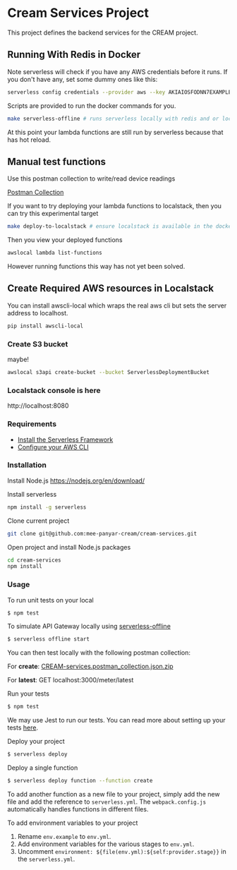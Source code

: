 # Cream Services Project

This project defines the backend services for the CREAM project.

## Running With Redis in Docker

Note serverless will check if you have any AWS credentials before it runs. 
If you don't have any, set some dummy ones like this:

```bash
serverless config credentials --provider aws --key AKIAIOSFODNN7EXAMPLE --secret wJalrXUtnFEMI/K7MDENG/bPxRfiCYEXAMPLEKEY
```

Scripts are provided to run the docker commands for you.

```bash
make serverless-offline # runs serverless locally with redis and or localstack in docker
```

At this point your lambda functions are still run by serverless because that has hot reload.

## Manual test functions

Use this postman collection to write/read device readings

[Postman Collection](https://github.com/mee-panyar-cream/cream-services/files/3418485/CREAM-services.postman_collection.json.zip)



If you want to try deploying your lambda functions to localstack, then you can try this experimental target

```bash
make deploy-to-localstack # ensure localstack is available in the docker-compose.yml
```

Then you view your deployed functions

```bash
awslocal lambda list-functions
```
However running functions this way has not yet been solved. 

## Create Required AWS resources in Localstack
You can install awscli-local which wraps the real aws cli but sets the server address to localhost.

```bash
pip install awscli-local
```

### Create S3 bucket
maybe!

```bash
awslocal s3api create-bucket --bucket ServerlessDeploymentBucket
```

### Localstack console is here
http://localhost:8080

### Requirements

- [Install the Serverless Framework](https://serverless.com/framework/docs/providers/aws/guide/installation/)
- [Configure your AWS CLI](https://serverless.com/framework/docs/providers/aws/guide/credentials/)

### Installation

Install Node.js
https://nodejs.org/en/download/

Install serverless
``` bash
npm install -g serverless
```

Clone current project
``` bash
git clone git@github.com:mee-panyar-cream/cream-services.git
```

Open project and install Node.js packages
``` bash
cd cream-services
npm install
```

### Usage

To run unit tests on your local

``` bash
$ npm test
```

To simulate API Gateway locally using [serverless-offline](https://github.com/dherault/serverless-offline)

``` bash
$ serverless offline start
```

You can then test locally with the following postman collection:

For **create**: [CREAM-services.postman_collection.json.zip](https://github.com/mee-panyar-cream/cream-services/files/3346839/CREAM-services.postman_collection.json.zip)

For **latest**: GET localhost:3000/meter/latest

Run your tests

``` bash
$ npm test
```

We may use Jest to run our tests. You can read more about setting up your tests [here](https://facebook.github.io/jest/docs/en/getting-started.html#content).

Deploy your project 

``` bash
$ serverless deploy
```

Deploy a single function

``` bash
$ serverless deploy function --function create
```

To add another function as a new file to your project, simply add the new file and add the reference to `serverless.yml`. The `webpack.config.js` automatically handles functions in different files.

To add environment variables to your project

1. Rename `env.example` to `env.yml`.
2. Add environment variables for the various stages to `env.yml`.
3. Uncomment `environment: ${file(env.yml):${self:provider.stage}}` in the `serverless.yml`.



